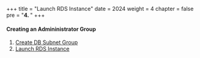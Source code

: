 +++
title = "Launch RDS Instance"
date = 2024
weight = 4
chapter = false
pre = "<b>4. </b>"
+++

#### Creating an Admininistrator Group

1. [Create DB Subnet Group](1-create-db-subnet-group)
2. [Launch RDS Instance](2-launch-rds-instance)

